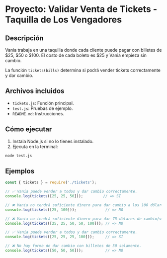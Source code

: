 # Proyecto: Validar Venta de Tickets - Taquilla de Los Vengadores

## Descripción

Vania trabaja en una taquilla donde cada cliente puede pagar con billetes de $25, $50 o $100. El costo de cada boleto es $25 y Vania empieza sin cambio.

La función `tickets(bills)` determina si podrá vender tickets correctamente y dar cambio.

## Archivos incluidos

- `tickets.js`: Función principal.
- `test.js`: Pruebas de ejemplo.
- `README.md`: Instrucciones.

## Cómo ejecutar

1. Instala Node.js si no lo tienes instalado.
2. Ejecuta en la terminal:

```bash
node test.js
```

## Ejemplos

```javascript
const { tickets } = require('./tickets');

// ✅ Vania puede vender a todos y dar cambio correctamente.
console.log(tickets([25, 25, 50]));         // => SI

// ❌ Vania no tendrá suficiente dinero para dar cambio a los 100 dólares.
console.log(tickets([25, 100]));             // => NO

// ❌ Vania no tendrá suficiente dinero para dar 75 dólares de cambio/vuelto (no puedes crear dos billetes de 25 a partir de un billete de 50).
console.log(tickets([25, 25, 50, 50, 100])); // => NO

// ✅ Vania puede vender a todos y dar cambio correctamente.
console.log(tickets([25, 25, 25, 100]));     // => SI

// ❌ No hay forma de dar cambio con billetes de 50 solamente.
console.log(tickets([50, 50, 50]));          // => NO
```